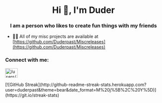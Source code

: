<h1 align="center">Hi 👋, I'm Duder</h1>
<h3 align="center">I am a person who likes to create fun things with my friends</h3>

- 👨‍💻 All of my misc projects are available at [https://github.com/Duderpast/Miscreleases](https://github.com/Duderpast/Miscreleases)

<h3 align="left">Connect with me:</h3>
<p align="left">
<a href="https://discord.gg//users/634716508777611274" target="blank"><img align="center" src="https://raw.githubusercontent.com/rahuldkjain/github-profile-readme-generator/master/src/images/icons/Social/discord.svg" alt="/users/634716508777611274" height="30" width="40" /></a>
</p>
[![GitHub Streak](http://github-readme-streak-stats.herokuapp.com?user=duderpast&theme=bear&date_format=M%20j%5B%2C%20Y%5D)](https://git.io/streak-stats)
